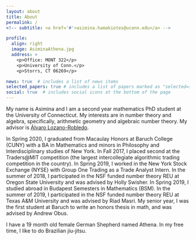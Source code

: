 ```yaml
---
layout: about
title: About
permalink: /
<!-- subtitle: <a href='#'>asimina.hamakiotes@uconn.edu</a> -->

profile:
  align: right
  image: AsiminaAthena.jpg
  address: >
    <p>Office: MONT 322</p>
    <p>University of Conn.</p>
    <p>Storrs, CT 06269</p>

news: true  # includes a list of news items
selected_papers: true # includes a list of papers marked as "selected={true}"
social: true  # includes social icons at the bottom of the page
---
```


My name is Asimina and I am a second year mathematics PhD student at the University of Connecticut. My interests are in number theory and algebra, specifically, arithmetic geometry and algebraic number theory. My advisor is [Álvaro Lozano-Robledo](https://alozano.clas.uconn.edu/). 

In Spring 2020, I graduated from Macaulay Honors at Baruch College (CUNY) with a BA in Mathematics and minors in Philosophy and Interdisciplinary studies of New York. In Fall 2017, I placed second at the Traders@MIT competition (the largest intercollegiate algorithmic trading competition in the country). In Spring 2019, I worked in the New York Stock Exchange (NYSE) with Group One Trading as a Trade Analyst Intern. In the summer of 2018, I participated in the NSF funded number theory REU at Oregon State University and was advised by Holly Swisher. In Spring 2019, I studied abroad in Budapest Semesters in Mathematics (BSM). In the summer of 2019, I participated in the NSF funded number theory REU at Texas A&M University and was advised by Riad Masri. My senior year, I was the first student at Baruch to write an honors thesis in math, and was advised by Andrew Obus. 

I have a 19 month old female German Shepherd named Athena. In my free time, I like to do Brazilian jiu-jitsu. 

<!-- Write your biography here. Tell the world about yourself. Link to your favorite [subreddit](http://reddit.com). You can put a picture in, too. The code is already in, just name your picture `prof_pic.jpg` and put it in the `img/` folder.

Put your address / P.O. box / other info right below your picture. You can also disable any these elements by editing `profile` property of the YAML header of your `_pages/about.md`. Edit `_bibliography/papers.bib` and Jekyll will render your [publications page](/al-folio/publications/) automatically.

Link to your social media connections, too. This theme is set up to use [Font Awesome icons](http://fortawesome.github.io/Font-Awesome/) and [Academicons](https://jpswalsh.github.io/academicons/), like the ones below. Add your Facebook, Twitter, LinkedIn, Google Scholar, or just disable all of them. -->

